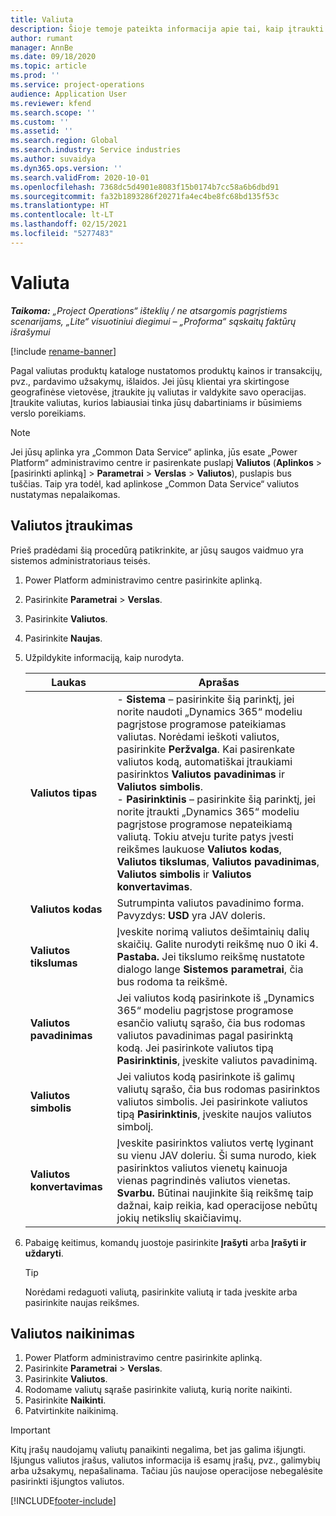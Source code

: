 ```yaml
---
title: Valiuta
description: Šioje temoje pateikta informacija apie tai, kaip įtraukti ir pašalinti valiutos tipus programoje „Project Operations“.
author: rumant
manager: AnnBe
ms.date: 09/18/2020
ms.topic: article
ms.prod: ''
ms.service: project-operations
audience: Application User
ms.reviewer: kfend
ms.search.scope: ''
ms.custom: ''
ms.assetid: ''
ms.search.region: Global
ms.search.industry: Service industries
ms.author: suvaidya
ms.dyn365.ops.version: ''
ms.search.validFrom: 2020-10-01
ms.openlocfilehash: 7368dc5d4901e8083f15b0174b7cc58a6b6dbd91
ms.sourcegitcommit: fa32b1893286f20271fa4ec4be8fc68bd135f53c
ms.translationtype: HT
ms.contentlocale: lt-LT
ms.lasthandoff: 02/15/2021
ms.locfileid: "5277483"
---
```

# <a name="currency"></a>Valiuta

_**Taikoma:** „Project Operations“ išteklių / ne atsargomis pagrįstiems scenarijams, „Lite“ visuotiniui diegimui – „Proforma“ sąskaitų faktūrų išrašymui_

[!include [rename-banner](~/includes/cc-data-platform-banner.md)]

Pagal valiutas produktų kataloge nustatomos produktų kainos ir transakcijų, pvz., pardavimo užsakymų, išlaidos. Jei jūsų klientai yra skirtingose geografinėse vietovėse, įtraukite jų valiutas ir valdykite savo operacijas. Įtraukite valiutas, kurios labiausiai tinka jūsų dabartiniams ir būsimiems verslo poreikiams.  

> [!NOTE]
> Jei jūsų aplinka yra „Common Data Service“ aplinka, jūs esate „Power Platform“ administravimo centre ir pasirenkate puslapį **Valiutos** (**Aplinkos** > [pasirinkti aplinką] > **Parametrai** > **Verslas** > **Valiutos**), puslapis bus tuščias. Taip yra todėl, kad aplinkose „Common Data Service“ valiutos nustatymas nepalaikomas.

## <a name="add-a-currency"></a>Valiutos įtraukimas  
Prieš pradėdami šią procedūrą patikrinkite, ar jūsų saugos vaidmuo yra sistemos administratoriaus teisės. 

1. Power Platform administravimo centre pasirinkite aplinką. 
2. Pasirinkite **Parametrai** > **Verslas**.
3. Pasirinkite **Valiutos**.  
4. Pasirinkite **Naujas**.  
5. Užpildykite informaciją, kaip nurodyta.  


   |          Laukas          |                                                                                                                                                                                                                                                                                                                                                                            Aprašas                                                                                                                                                                                                                                                                                                                                                                            |
   |-------------------------|-------------------------------------------------------------------------------------------------------------------------------------------------------------------------------------------------------------------------------------------------------------------------------------------------------------------------------------------------------------------------------------------------------------------------------------------------------------------------------------------------------------------------------------------------------------------------------------------------------------------------------------------------------------------------------------------------------------------------------------------------------------------|
   |    **Valiutos tipas**    | - **Sistema** – pasirinkite šią parinktį, jei norite naudoti „Dynamics 365“ modeliu pagrįstose programose pateikiamas valiutas. Norėdami ieškoti valiutos, pasirinkite **Peržvalga**. Kai pasirenkate valiutos kodą, automatiškai įtraukiami pasirinktos **Valiutos pavadinimas** ir **Valiutos simbolis**.<br />- **Pasirinktinis** – pasirinkite šią parinktį, jei norite įtraukti „Dynamics 365“ modeliu pagrįstose programose nepateikiamą valiutą. Tokiu atveju turite patys įvesti reikšmes laukuose **Valiutos kodas**, **Valiutos tikslumas**, **Valiutos pavadinimas**, **Valiutos simbolis** ir **Valiutos konvertavimas**. |
   |    **Valiutos kodas**    |                                                                                                                                                                                                                                                                                                                                            Sutrumpinta valiutos pavadinimo forma. Pavyzdys: **USD** yra JAV doleris.                                                                                                                                                                                                                                                                                                                                            |
   | **Valiutos tikslumas**  |                                                                                                                                                                                  Įveskite norimą valiutos dešimtainių dalių skaičių.  Galite nurodyti reikšmę nuo 0 iki 4. **Pastaba.** Jei tikslumo reikšmę nustatote dialogo lange **Sistemos parametrai**, čia bus rodoma ta reikšmė.                                                                                                                                                                                  |
   |    **Valiutos pavadinimas**    |                                                                                                                                                                                                                                         Jei valiutos kodą pasirinkote iš „Dynamics 365“ modeliu pagrįstose programose esančio valiutų sąrašo, čia bus rodomas valiutos pavadinimas pagal pasirinktą kodą. Jei pasirinkote valiutos tipą **Pasirinktinis**, įveskite valiutos pavadinimą.                                                                                                                                                                                                                                          |
   |   **Valiutos simbolis**   |                                                                                                                                                                                                                                                                      Jei valiutos kodą pasirinkote iš galimų valiutų sąrašo, čia bus rodomas pasirinktos valiutos simbolis. Jei pasirinkote valiutos tipą **Pasirinktinis**, įveskite naujos valiutos simbolį.                                                                                                                                                                                                                                                                       |
   | **Valiutos konvertavimas** |                                                                                                                                                                                                                                     Įveskite pasirinktos valiutos vertę lyginant su vienu JAV doleriu. Ši suma nurodo, kiek pasirinktos valiutos vienetų kainuoja vienas pagrindinės valiutos vienetas. **Svarbu.** Būtinai naujinkite šią reikšmę taip dažnai, kaip reikia, kad operacijose nebūtų jokių netikslių skaičiavimų.                                                                                                                                                                                                                                      |


6. Pabaigę keitimus, komandų juostoje pasirinkite **Įrašyti** arba **Įrašyti ir uždaryti**.  

   > [!TIP]
   >  Norėdami redaguoti valiutą, pasirinkite valiutą ir tada įveskite arba pasirinkite naujas reikšmes.  

## <a name="delete-a-currency"></a>Valiutos naikinimas  

1. Power Platform administravimo centre pasirinkite aplinką. 
2. Pasirinkite **Parametrai** > **Verslas**.
3. Pasirinkite **Valiutos**.  
4. Rodomame valiutų sąraše pasirinkite valiutą, kurią norite naikinti.  
5. Pasirinkite **Naikinti**.  
6. Patvirtinkite naikinimą.  

> [!IMPORTANT]
>  Kitų įrašų naudojamų valiutų panaikinti negalima, bet jas galima išjungti. Išjungus valiutos įrašus, valiutos informacija iš esamų įrašų, pvz., galimybių arba užsakymų, nepašalinama. Tačiau jūs naujose operacijose nebegalėsite pasirinkti išjungtos valiutos.  


[!INCLUDE[footer-include](../includes/footer-banner.md)]